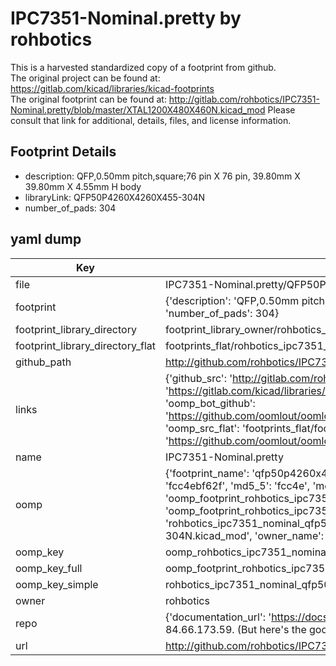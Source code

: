 # IPC7351-Nominal.pretty by rohbotics  
This is a harvested standardized copy of a footprint from github.  
The original project can be found at:  
https://gitlab.com/kicad/libraries/kicad-footprints  
The original footprint can be found at:
http://gitlab.com/rohbotics/IPC7351-Nominal.pretty/blob/master/XTAL1200X480X460N.kicad_mod
Please consult that link for additional, details, files, and license information.  
## Footprint Details
* description: QFP,0.50mm pitch,square;76 pin X 76 pin, 39.80mm X 39.80mm X 4.55mm H body  
* libraryLink: QFP50P4260X4260X455-304N  
* number_of_pads: 304  
## yaml dump  
| Key | Value |  
| --- | --- |  
| file | IPC7351-Nominal.pretty/QFP50P4260X4260X455-304N.kicad_mod |  
| footprint | {'description': 'QFP,0.50mm pitch,square;76 pin X 76 pin, 39.80mm X 39.80mm X 4.55mm H body', 'libraryLink': 'QFP50P4260X4260X455-304N', 'number_of_pads': 304} |  
| footprint_library_directory | footprint_library_owner/rohbotics_IPC7351-Nominal.pretty |  
| footprint_library_directory_flat | footprints_flat/rohbotics_ipc7351_nominal_qfp50p4260x4260x455_304n/working |  
| github_path | http://github.com/rohbotics/IPC7351-Nominal.pretty/blob/master/QFP50P4260X4260X455-304N.kicad_mod |  
| links | {'github_src': 'http://gitlab.com/rohbotics/IPC7351-Nominal.pretty/blob/master/XTAL1200X480X460N.kicad_mod', 'github_src_repo': 'https://gitlab.com/kicad/libraries/kicad-footprints', 'oomp_bot': 'footprints/rohbotics_ipc7351_nominal_qfp50p4260x4260x455_304n/working', 'oomp_bot_github': 'https://github.com/oomlout/oomlout_oomp_footprint_bot/tree/main/footprints/rohbotics_ipc7351_nominal_qfp50p4260x4260x455_304n/working', 'oomp_src_flat': 'footprints_flat/footprints_flat/rohbotics_ipc7351_nominal_qfp50p4260x4260x455_304n/working', 'oomp_src_flat_github': 'https://github.com/oomlout/oomlout_oomp_footprint_src/tree/main/footprints_flat/rohbotics_ipc7351_nominal_qfp50p4260x4260x455_304n/working'} |  
| name | IPC7351-Nominal.pretty |  
| oomp | {'footprint_name': 'qfp50p4260x4260x455_304n', 'library_name': 'ipc7351_nominal', 'md5': 'fcc4ebf62f5035ce1d74bae83d33ed7b', 'md5_10': 'fcc4ebf62f', 'md5_5': 'fcc4e', 'md5_6': 'fcc4eb', 'oomp_key': 'oomp_rohbotics_ipc7351_nominal_qfp50p4260x4260x455_304n', 'oomp_key_extra': 'oomp_footprint_rohbotics_ipc7351_nominal_qfp50p4260x4260x455_304n', 'oomp_key_full': 'oomp_footprint_rohbotics_ipc7351_nominal_qfp50p4260x4260x455_304n_fcc4eb', 'oomp_key_simple': 'rohbotics_ipc7351_nominal_qfp50p4260x4260x455_304n', 'original_filename': 'IPC7351-Nominal.pretty/QFP50P4260X4260X455-304N.kicad_mod', 'owner_name': 'rohbotics'} |  
| oomp_key | oomp_rohbotics_ipc7351_nominal_qfp50p4260x4260x455_304n |  
| oomp_key_full | oomp_footprint_rohbotics_ipc7351_nominal_qfp50p4260x4260x455_304n |  
| oomp_key_simple | rohbotics_ipc7351_nominal_qfp50p4260x4260x455_304n |  
| owner | rohbotics |  
| repo | {'documentation_url': 'https://docs.github.com/rest/overview/resources-in-the-rest-api#rate-limiting', 'message': "API rate limit exceeded for 84.66.173.59. (But here's the good news: Authenticated requests get a higher rate limit. Check out the documentation for more details.)"} |  
| url | http://github.com/rohbotics/IPC7351-Nominal.pretty |  

